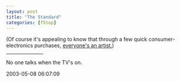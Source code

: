 ```yaml
---
layout: post
title: "The Standard"
categories: [fStop]
---
```

(Of course it's appealing to know that through a few quick consumer-electronics purchases, <a href="http://www.salon.com/tech/feature/2003/04/22/fotolog/index_np.html">everyone's an artist.</a>)

<hr width="20%" align="center">

No one talks when the TV's on.

2003-05-08 06:07:09


